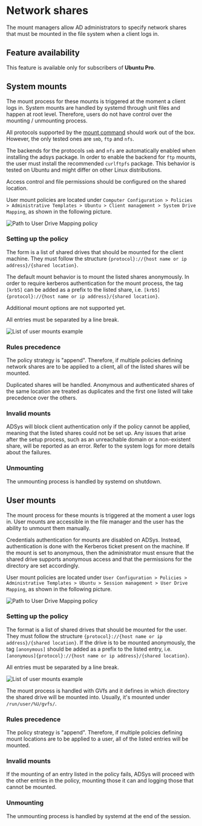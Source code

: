 # Network shares

The mount managers allow AD administrators to specify network shares that must be mounted in the file system when a client logs in.

## Feature availability

This feature is available only for subscribers of **Ubuntu Pro**.

## System mounts

The mount process for these mounts is triggered at the moment a client logs in. System mounts are handled by systemd through unit files and happen at root level. Therefore, users do not have control over the mounting / unmounting process.

All protocols supported by the [mount command](https://manpages.ubuntu.com/manpages/jammy/en/man8/mount.8.html) should work out of the box. However, the only tested ones are `smb`, `ftp` and `nfs`.

The backends for the protocols `smb` and `nfs` are automatically enabled when installing the adsys package. In order to enable the backend for `ftp` mounts, the user must install the recommended `curlftpfs` package. This behavior is tested on Ubuntu and might differ on other Linux distributions.

Access control and file permissions should be configured on the shared location.

User mount policies are located under `Computer Configuration > Policies > Administrative Templates > Ubuntu > Client management > System Drive Mapping`, as shown in the following picture.

![Path to User Drive Mapping policy](../images/explanation/network-shares/system-mounts-policy-loc.png)

### Setting up the policy

The form is a list of shared drives that should be mounted for the client machine. They must follow the structure `{protocol}://{host name or ip address}/{shared location}`.

The default mount behavior is to mount the listed shares anonymously. In order to require kerberos authentication for the mount process, the tag `[krb5]` can be added as a prefix to the listed share, i.e. `[krb5]{protocol}://{host name or ip address}/{shared location}`.

Additional mount options are not supported yet.

All entries must be separated by a line break.

![List of user mounts example](../images/explanation/network-shares/system-mounts-list.png)

### Rules precedence

The policy strategy is "append". Therefore, if multiple policies defining network shares are to be applied to a client, all of the listed shares will be mounted.

Duplicated shares will be handled. Anonymous and authenticated shares of the same location are treated as duplicates and the first one listed will take precedence over the others.

### Invalid mounts

ADSys will block client authentication only if the policy cannot be applied, meaning that the listed shares could not be set up. Any issues that arise after the setup process, such as an unreachable domain or a non-existent share, will be reported as an error. Refer to the system logs for more details about the failures.

### Unmounting

The unmounting process is handled by systemd on shutdown.

## User mounts

The mount process for these mounts is triggered at the moment a user logs in. User mounts are accessible in the file manager and the user has the ability to unmount them manually.

Credentials authentication for mounts are disabled on ADSys. Instead, authentication is done with the Kerberos ticket present on the machine. If the mount is set to anonymous, then the administrator must ensure that the shared drive supports anonymous access and that the permissions for the directory are set accordingly.

User mount policies are located under `User Configuration > Policies > Administrative Templates > Ubuntu > Session management > User Drive Mapping`, as shown in the following picture.

![Path to User Drive Mapping policy](../images/explanation/network-shares/user-mounts-policy-loc.png)

### Setting up the policy

The format is a list of shared drives that should be mounted for the user. They must follow the structure `{protocol}://{host name or ip address}/{shared location}`. If the drive is to be mounted anonymously, the tag `[anonymous]` should be added as a prefix to the listed entry, i.e. `[anonymous]{protocol}://{host name or ip address}/{shared location}`.

All entries must be separated by a line break.

![List of user mounts example](../images/explanation/network-shares/user-mounts-list.png)

The mount process is handled with GVfs and it defines in which directory the shared drive will be mounted into. Usually, it's mounted under `/run/user/%U/gvfs/`.

### Rules precedence

The policy strategy is "append". Therefore, if multiple policies defining mount locations are to be applied to a user, all of the listed entries will be mounted.

### Invalid mounts

If the mounting of an entry listed in the policy fails, ADSys will proceed with the other entries in the policy, mounting those it can and logging those that cannot be mounted.

### Unmounting

The unmounting process is handled by systemd at the end of the session.
